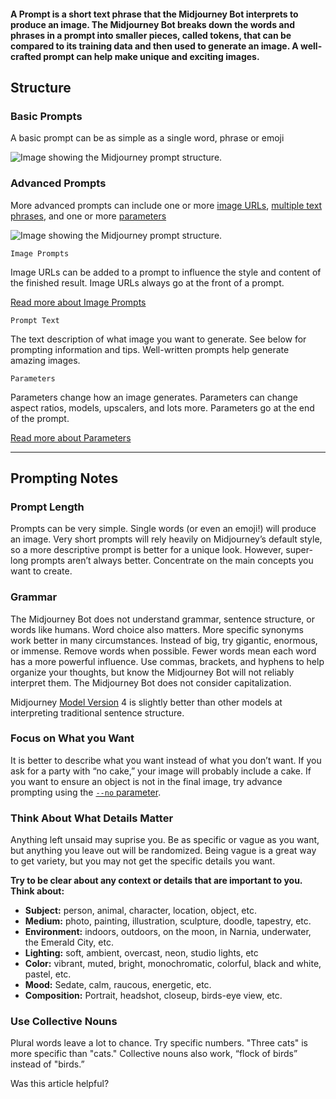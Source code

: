 #### A Prompt is a short text phrase that the Midjourney Bot interprets to produce an image. The Midjourney Bot breaks down the words and phrases in a prompt into smaller pieces, called tokens, that can be compared to its training data and then used to generate an image. A well-crafted prompt can help make unique and exciting images.

## Structure

### Basic Prompts

A basic prompt can be as simple as a single word, phrase or emoji

![Image showing the Midjourney prompt structure.](https://cdn.document360.io/3040c2b6-fead-4744-a3a9-d56d621c6c7e/Images/Documentation/MJ_Prompt_basic.png)

### Advanced Prompts

More advanced prompts can include one or more [image URLs](https://docs.midjourney.com/image-prompts), [multiple text phrases](https://docs.midjourney.com/multi-prompts), and one or more [parameters](https://docs.midjourney.com/parameter-list)

![Image showing the Midjourney prompt structure.](https://cdn.document360.io/3040c2b6-fead-4744-a3a9-d56d621c6c7e/Images/Documentation/MJ%20Prompt.png)

`Image Prompts`

Image URLs can be added to a prompt to influence the style and content of the finished result. Image URLs always go at the front of a prompt.

[Read more about Image Prompts](https://docs.midjourney.com/image-prompts)

`Prompt Text`

The text description of what image you want to generate. See below for prompting information and tips. Well-written prompts help generate amazing images.

`Parameters`

Parameters change how an image generates. Parameters can change aspect ratios, models, upscalers, and lots more. Parameters go at the end of the prompt.

[Read more about Parameters](https://docs.midjourney.com/parameter-list)

___

## Prompting Notes

### Prompt Length

Prompts can be very simple. Single words (or even an emoji!) will produce an image. Very short prompts will rely heavily on Midjourney’s default style, so a more descriptive prompt is better for a unique look. However, super-long prompts aren’t always better. Concentrate on the main concepts you want to create.

### Grammar

The Midjourney Bot does not understand grammar, sentence structure, or words like humans. Word choice also matters. More specific synonyms work better in many circumstances. Instead of big, try gigantic, enormous, or immense. Remove words when possible. Fewer words mean each word has a more powerful influence. Use commas, brackets, and hyphens to help organize your thoughts, but know the Midjourney Bot will not reliably interpret them. The Midjourney Bot does not consider capitalization.

Midjourney [Model Version](https://docs.midjourney.com/models) 4 is slightly better than other models at interpreting traditional sentence structure.

### Focus on What you Want

It is better to describe what you want instead of what you don’t want. If you ask for a party with “no cake,” your image will probably include a cake. If you want to ensure an object is not in the final image, try advance prompting using the [`--no` parameter](https://docs.midjourney.com/multi-prompts).

### Think About What Details Matter

Anything left unsaid may suprise you. Be as specific or vague as you want, but anything you leave out will be randomized. Being vague is a great way to get variety, but you may not get the specific details you want.

**Try to be clear about any context or details that are important to you. Think about:**

-   **Subject:** person, animal, character, location, object, etc.
-   **Medium:** photo, painting, illustration, sculpture, doodle, tapestry, etc.
-   **Environment:** indoors, outdoors, on the moon, in Narnia, underwater, the Emerald City, etc.
-   **Lighting:** soft, ambient, overcast, neon, studio lights, etc
-   **Color:** vibrant, muted, bright, monochromatic, colorful, black and white, pastel, etc.
-   **Mood:** Sedate, calm, raucous, energetic, etc.
-   **Composition:** Portrait, headshot, closeup, birds-eye view, etc.

### Use Collective Nouns

Plural words leave a lot to chance. Try specific numbers. "Three cats" is more specific than "cats." Collective nouns also work, “flock of birds” instead of "birds.”

Was this article helpful?